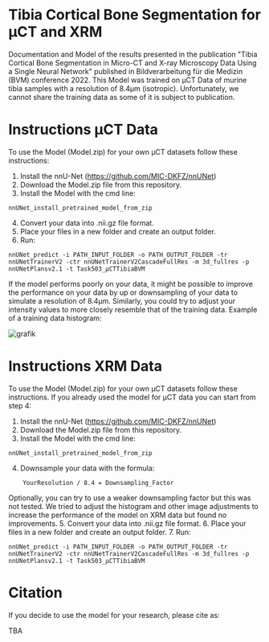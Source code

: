 # Tibia Cortical Bone Segmentation for µCT and XRM
Documentation and Model of the results presented in the publication "Tibia Cortical Bone Segmentation in Micro-CT and X-ray Microscopy Data Using a Single Neural Network" published in Bildverarbeitung für die Medizin (BVM) conference 2022. This Model was trained on µCT Data of murine tibia samples with a resolution of 8.4µm (isotropic). Unfortunately, we cannot share the training data as some of it is subject to publication.  

# Instructions µCT Data

To use the Model (Model.zip) for your own µCT datasets follow these instructions:

1. Install the nnU-Net (https://github.com/MIC-DKFZ/nnUNet)
2. Download the Model.zip file from this repository.
3. Install the Model with the cmd line:
```
nnUNet_install_pretrained_model_from_zip
```
4. Convert your data into .nii.gz file format.
5. Place your files in a new folder and create an output folder.
6. Run: 
```
nnUNet_predict -i PATH_INPUT_FOLDER -o PATH_OUTPUT_FOLDER -tr nnUNetTrainerV2 -ctr nnUNetTrainerV2CascadeFullRes -m 3d_fullres -p nnUNetPlansv2.1 -t Task503_µCTTibiaBVM
```

If the model performs poorly on your data, it might be possible to improve the performance on your data by up or downsampling of your data to simulate a resolution of 8.4µm. Similarly, you could try to adjust your intensity values to more closely resemble that of the training data. Example of a training data histogram:

![grafik](https://user-images.githubusercontent.com/90180771/146957782-899fbe40-e240-4a9d-b7f0-4e45fba9c421.png)


# Instructions XRM Data

To use the Model (Model.zip) for your own µCT datasets follow these instructions. If you already used the model for µCT data you can start from step 4:

1. Install the nnU-Net (https://github.com/MIC-DKFZ/nnUNet)
2. Download the Model.zip file from this repository.
3. Install the Model with the cmd line:
```
nnUNet_install_pretrained_model_from_zip
```
4. Downsample your data with the formula:
```
    YourResolution / 8.4 = Downsampling_Factor
```
Optionally, you can try to use a weaker downsampling factor but this was not tested. We tried to adjust the histogram and other image adjustments to increase the performance of the model on XRM data but found no improvements. 
5. Convert your data into .nii.gz file format.
6. Place your files in a new folder and create an output folder.
7. Run: 
```
nnUNet_predict -i PATH_INPUT_FOLDER -o PATH_OUTPUT_FOLDER -tr nnUNetTrainerV2 -ctr nnUNetTrainerV2CascadeFullRes -m 3d_fullres -p nnUNetPlansv2.1 -t Task503_µCTTibiaBVM
```

# Citation

If you decide to use the model for your research, please cite as:

TBA
